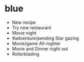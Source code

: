 # blue

- New recipe
- Try new restaurant
- Movie night
- #adventure/pending Star gazing
- Movie/game All-nighter
- Movie and Dinner night out
- Rollerblading
